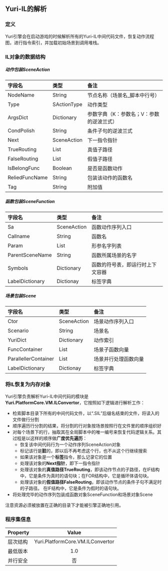 ﻿##  Yuri-IL的解析

### 定义
Yuri引擎会在启动游戏的时候解析所有的Yuri-IL中间代码文件，恢复动作流程图，进行指令索引，并加载初始场景到调用堆栈。

### IL对象的数据结构

##### 动作包装SceneAction

| 字段名 | 类型 | 备注 |
| :-------- | :-------- | :-------- |
| NodeName | String | 节点名称（场景名_脚本中行号） |
| Type | SActionType | 动作类型 |
| ArgsDict | Dictionary | 参数字典（K：参数名；V：参数的逆波兰式） |
| CondPolish | String | 条件子句的逆波兰式 |
| Next | SceneAction | 下一指令指针 |
| TrueRouting | List | 真值子路径 |
| FalseRouting | List | 假值子路径 |
| IsBelongFunc | Boolean | 是否是函数动作 |
| ReliedFuncName | String | 包装该动作的函数名 |
| Tag | String | 附加值 |

##### 函数包装SceneFunction

| 字段名 | 类型 | 备注 |
| :-------- | :-------- | :-------- |
| Sa | SceneAction | 函数动作序列入口 |
| Callname | String | 函数名 |
| Param | List | 形参名字列表 |
| ParentSceneName | String | 函数所属场景的名字 |
| Symbols | Dictionary | 函数的符号表，即运行时上下文容器 |
| LabelDictionary | Dictionay | 标签字典 |

##### 场景包装Scene

| 字段名 | 类型 | 备注 |
| :-------- | :-------- | :-------- |
| Ctor | SceneAction | 场景动作序列入口 |
| Scenario | String | 场景名 |
| YuriDict | Dictionary | 动作索引 |
| FuncContainer | List | 场景子函数向量 |
| ParallellerContainer | List | 场景并行处理函数向量 |
| LabelDictionary | Dictionay | 标签字典 |

### 将IL恢复为内存对象
Yuri引擎负责解析Yuri-IL中间代码的模块是**Yuri.PlatformCore.VM.ILConvertor**，它按照如下逻辑进行解析工作：

- 检索脚本目录下所有的中间代码文件，以“.SIL”后缀名结束的文件，将读入的文件做行分割
- 顺序遍历行分割的结果，将分割的行对象按场景按照行在文件里的顺序组织好
- 对每个场景下的行，抽取其在全局脚本中的唯一编号来恢复代码逻辑关系。其过程是以这样的顺序做**广度优先遍历**：
  - 恢复该中间代码行为一个动作序列SceneAction对象
  - 标记该行是**脏**的，即以后不再考虑这个行，也不从这个行继续搜索
  - 如果该对象是一个**标签**指令，那么记录它的位置
  - 处理该对象的**Next指针**，即下一指令指针
  - 处理该对象的**真值路径TrueRouting**，即该动作节点的子路径，在IF结构中，它是条件为真时的语句块；在FOR结构中，它是循环体语句块。
  - 处理该对象的**假值路径FalseRouting**，即该动作节点的条件子句不满足时的子路径。 在IF结构中，它是条件为假时的语句块。
- 将处理完毕的动作序列包装成函数对象SceneFunction和场景对象Scene

注意资源必须被放置在正确的目录下才能被引擎正确地引用。

### 程序集信息
| Property | Value |
| :-------- | :--------: |
| 层次结构   | Yuri.PlatformCore.VM.ILConvertor |
| 最低版本   | 1.0 |
| 并行安全   | 否 |
